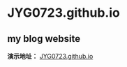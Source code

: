 # JYG0723.github.io

## my blog website

**演示地址：**   [JYG0723.github.io](https://jyg0723.github.io/)
